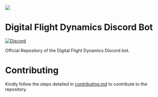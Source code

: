 <img src="https://cdn.discordapp.com/attachments/918930153608990770/923623216373710859/LogoWithText.png">

# Digital Flight Dynamics Discord Bot

[![Discord](https://img.shields.io/discord/808790838163406848.svg?label=&logo=discord&logoColor=ffffff&color=7289DA&labelColor=7289DA)](https://discord.gg/REGJgP4gZd)

Official Repository of the Digital Flight Dynamics Discord bot.

# Contributing 

Kindly follow the steps detailed in [contributing.md](.github/CONTRIBUTING.md) to contribute to the repository.